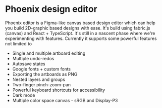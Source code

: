 # Phoenix design editor

Phoenix editor is a Figma-like canvas based design editor which can help you build 2D-graphic based designs with ease. It's build using fabric.js (canvas) and React + TypeScript.
It's still in a nascent phase where we're experimenting with features. Currently it supports some powerful features not limited to

* Single and multiple artboard editing
* Multiple undo-redos
* Autosave states
* Google fonts + custom fonts
* Exporting the artboards as PNG
* Nested layers and groups
* Two-finger pinch-zoom-pan
* Powerful keyboard shortcuts for accessibility
* Dark mode
* Multiple color space canvas - sRGB and Display-P3
